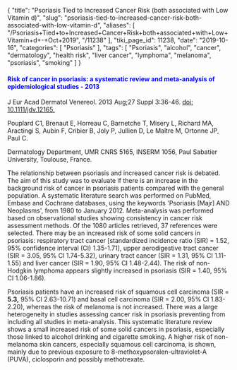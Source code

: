 {
    "title": "Psoriasis Tied to Increased Cancer Risk (both associated with Low Vitamin d)",
    "slug": "psoriasis-tied-to-increased-cancer-risk-both-associated-with-low-vitamin-d",
    "aliases": [
        "/Psoriasis+Tied+to+Increased+Cancer+Risk+both+associated+with+Low+Vitamin+d+-+Oct+2019",
        "/11238"
    ],
    "tiki_page_id": 11238,
    "date": "2019-10-16",
    "categories": [
        "Psoriasis"
    ],
    "tags": [
        "Psoriasis",
        "alcohol",
        "cancer",
        "dermatology",
        "health risk",
        "liver cancer",
        "lymphoma",
        "melanoma",
        "psoriasis",
        "smoking"
    ]
}


#### <span style="color:#00F;">Risk of cancer in psoriasis: a systematic review and meta-analysis of epidemiological studies - 2013</span>

J Eur Acad Dermatol Venereol. 2013 Aug;27 Suppl 3:36-46. [doi: 10.1111/jdv.12165.](https://doi.org/10.1111/jdv.12165.)

Pouplard C1, Brenaut E, Horreau C, Barnetche T, Misery L, Richard MA, Aractingi S, Aubin F, Cribier B, Joly P, Jullien D, Le Maître M, Ortonne JP, Paul C.

Dermatology Department, UMR CNRS 5165, INSERM 1056, Paul Sabatier University, Toulouse, France.

The relationship between psoriasis and increased cancer risk is debated. The aim of this study was to evaluate if there is an increase in the background risk of cancer in psoriasis patients compared with the general population. A systematic literature search was performed on PubMed, Embase and Cochrane databases, using the keywords 'Psoriasis <span>[Majr]</span> AND Neoplasms', from 1980 to January 2012. Meta-analysis was performed based on observational studies showing consistency in cancer risk assessment methods. Of the 1080 articles retrieved, 37 references were selected. There may be an increased risk of some solid cancers in psoriasis: respiratory tract cancer <span>[standardized incidence ratio (SIR) = 1.52, 95% confidence interval (CI) 1.35-1.71]</span>, upper aerodigestive tract cancer (SIR = 3.05, 95% CI 1.74-5.32), urinary tract cancer (SIR = 1.31, 95% CI 1.11-1.55) and liver cancer (SIR = 1.90, 95% CI 1.48-2.44). The risk of non-Hodgkin lymphoma appears slightly increased in psoriasis (SIR = 1.40, 95% CI 1.06-1.86). 

Psoriasis patients have an increased risk of squamous cell carcinoma (SIR =  **5.3,**  95% CI 2.63-10.71) and basal cell carcinoma (SIR = 2.00, 95% CI 1.83-2.20), whereas the risk of melanoma is not increased. There was a large heterogeneity in studies assessing cancer risk in psoriasis preventing from including all studies in meta-analysis. This systematic literature review shows a small increased risk of some solid cancers in psoriasis, especially those linked to alcohol drinking and cigarette smoking. A higher risk of non-melanoma skin cancers, especially squamous cell carcinoma, is shown, mainly due to previous exposure to 8-methoxypsoralen-ultraviolet-A (PUVA), ciclosporin and possibly methotrexate.